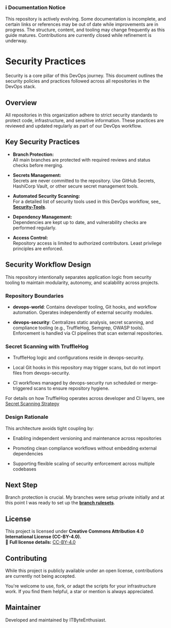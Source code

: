 ### ℹ️ Documentation Notice
This repository is actively evolving. Some documentation is incomplete, and certain links or references may be out of date while improvements are in progress. The structure, content, and tooling may change frequently as this guide matures. Contributions are currently closed while refinement is underway.

# Security Practices

Security is a core pillar of this DevOps journey. This document outlines the security policies and practices followed across all repositories in the DevOps stack.

## Overview

All repositories in this organization adhere to strict security standards to protect code, infrastructure, and sensitive information. These practices are reviewed and updated regularly as part of our DevOps workflow.

## Key Security Practices

- **Branch Protection:**  
  All main branches are protected with required reviews and status checks before merging.

- **Secrets Management:**  
  Secrets are never committed to the repository. Use GitHub Secrets, HashiCorp Vault, or other secure secret management tools.

- **Automated Security Scanning:**  
  For a detailed list of security tools used in this DevOps workflow, see_ [**Security-Tools**](security-tools.md).

- **Dependency Management:**  
  Dependencies are kept up to date, and vulnerability checks are performed regularly.

- **Access Control:**  
  Repository access is limited to authorized contributors. Least privilege principles are enforced.

 
## Security Workflow Design
This repository intentionally separates application logic from security tooling to maintain modularity, autonomy, and scalability across projects.

### Repository Boundaries
- **devops-world**: Contains developer tooling, Git hooks, and workflow automation. Operates independently of external security modules.

- **devops-security**: Centralizes static analysis, secret scanning, and compliance tooling (e.g., TruffleHog, Semgrep, OWASP tools). Enforcement is handled via CI pipelines that scan external repositories.

### Secret Scanning with TruffleHog
- TruffleHog logic and configurations reside in devops-security.

- Local Git hooks in this repository may trigger scans, but do not import files from devops-security.

- CI workflows managed by devops-security run scheduled or merge-triggered scans to ensure repository hygiene.

For details on how TruffleHog operates across developer and CI layers, see [Secret Scanning Strategy](security-tools.md#secret-scanning-strategy-dev-time-vs-ci-time)


### Design Rationale
This architecture avoids tight coupling by:

- Enabling independent versioning and maintenance across repositories

- Promoting clean compliance workflows without embedding external dependencies

- Supporting flexible scaling of security enforcement across multiple codebases
 

## Next Step

Branch protection is crucial. My branches were setup private initially and at this point I was ready to set up the [**branch rulesets**](branch-rulesets.md). 

## License
This project is licensed under **Creative Commons Attribution 4.0 International License (CC-BY-4.0).**  
🔗 **Full license details:** [CC-BY-4.0](https://creativecommons.org/licenses/by/4.0/)

## Contributing

While this project is publicly available under an open license, contributions are currently not being accepted.

You're welcome to use, fork, or adapt the scripts for your infrastructure work. If you find them helpful, a star or mention is always appreciated.

## Maintainer
Developed and maintained by ITByteEnthusiast.